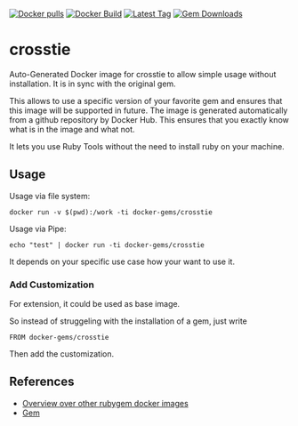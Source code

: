 [![Docker pulls](https://img.shields.io/docker/pulls/rubygem/crosstie.svg)](https://hub.docker.com/r/rubygem/crosstie/)
[![Docker Build](https://img.shields.io/docker/automated/rubygem/crosstie.svg)](https://hub.docker.com/r/rubygem/crosstie/)
[![Latest Tag](https://img.shields.io/github/tag/docker-rubygem/crosstie.svg)](https://hub.docker.com/r/rubygem/crosstie/)
[![Gem Downloads](https://img.shields.io/gem/dt/crosstie.svg)](https://rubygems.org/gems/crosstie/)
# crosstie

Auto-Generated Docker image for crosstie to allow simple usage without installation.
It is in sync with the original gem.

This allows to use a specific version of your favorite gem and ensures that this image will be supported in future.
The image is generated automatically from a github repository by Docker Hub.
This ensures that you exactly know what is in the image and what not.

It lets you use Ruby Tools without the need to install ruby on your machine.

## Usage

Usage via file system:

`docker run -v $(pwd):/work -ti docker-gems/crosstie`

Usage via Pipe:

`echo "test" | docker run -ti docker-gems/crosstie`

It depends on your specific use case how your want to use it.

### Add Customization

For extension, it could be used as base image.

So instead of struggeling with the installation of a gem, just write

`FROM docker-gems/crosstie`

Then add the customization.

## References

 - [Overview over other rubygem docker images](https://github.com/thinkbot/docker-rubygem)
 - [Gem](https://rubygems.org/gems/crosstie/)
